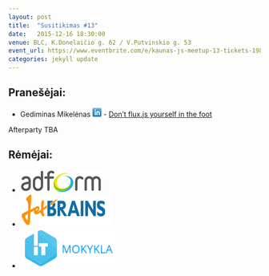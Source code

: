 ```yaml
---
layout: post
title:  "Susitikimas #13"
date:   2015-12-16 18:30:00
venue: BLC, K.Donelaičio g. 62 / V.Putvinskio g. 53
event_url: https://www.eventbrite.com/e/kaunas-js-meetup-13-tickets-19854043980
categories: jekyll update
---
```

## Pranešėjai:
  * Gediminas Mikelėnas [![LinkedIn](img/icon-linkedin.png)](https://lt.linkedin.com/in/gediminas-mikel%C4%97nas-70b8b343) - [Don’t flux.js yourself in the foot](https://docs.google.com/presentation/d/1oY5REn00OCcPXDsbHT10I20Pqpu20V9JxnX65aHwvvk/edit?usp=sharing)
 
  Afterparty TBA

## Rėmėjai:

  * [![Adform](img/adform-logo.jpg)](http://www.adform.com)
  * [![JetBrains](img/jetbrains-logo.png)](https://www.jetbrains.com/)
  * [![IT Mokykla](img/it-mokykla.png)](http://itmokykla.lt/)
